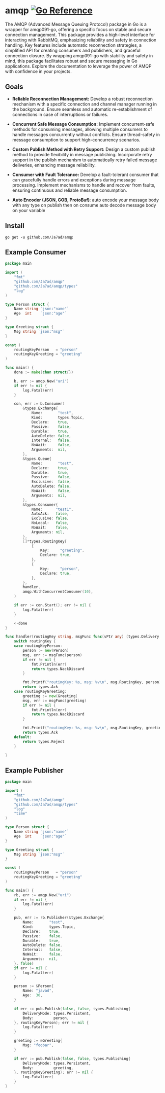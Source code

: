 # amqp [![Go Reference](https://pkg.go.dev/badge/github.com/Ja7ad/amqp.svg)](https://pkg.go.dev/github.com/Ja7ad/amqp)
The AMQP (Advanced Message Queuing Protocol) package in Go is a wrapper for amqp091-go, offering a specific focus on stable and secure connection management. This package provides a high-level interface for interacting with RabbitMQ, emphasizing reliability and safety in connection handling. Key features include automatic reconnection strategies, a simplified API for creating consumers and publishers, and graceful connection closure. By wrapping amqp091-go with stability and safety in mind, this package facilitates robust and secure messaging in Go applications. Explore the documentation to leverage the power of AMQP with confidence in your projects.

## Goals
- **Reliable Reconnection Management:** Develop a robust reconnection mechanism with a specific connection and channel manager running in the background.
Ensure seamless and automatic re-establishment of connections in case of interruptions or failures.

- **Concurrent Safe Message Consumption:** Implement concurrent-safe methods for consuming messages, allowing multiple consumers to handle messages concurrently without conflicts.
Ensure thread-safety in message consumption to support high-concurrency scenarios.

- **Custom Publish Method with Retry Support:** Design a custom publish method to provide flexibility in message publishing.
Incorporate retry support in the publish mechanism to automatically retry failed message deliveries, enhancing message reliability.

- **Consumer with Fault Tolerance:** Develop a fault-tolerant consumer that can gracefully handle errors and exceptions during message processing.
Implement mechanisms to handle and recover from faults, ensuring continuous and reliable message consumption.

- **Auto Encoder (JSON, GOB, ProtoBuf)**: auto encode your message body with any type on publish then on consume auto decode message body on your variable

## Install

```shell
go get -u github.com/Ja7ad/amqp
```

## Example Consumer

```go
package main

import (
	"fmt"
	"github.com/Ja7ad/amqp"
	"github.com/Ja7ad/amqp/types"
	"log"
)

type Person struct {
	Name string `json:"name"`
	Age  int    `json:"age"`
}

type Greeting struct {
	Msg string `json:"msg"`
}

const (
	routingKeyPerson   = "person"
	routingKeyGreeting = "greeting"
)

func main() {
	done := make(chan struct{})

	b, err := amqp.New("uri")
	if err != nil {
		log.Fatal(err)
	}

	con, err := b.Consumer(
		&types.Exchange{
			Name:       "test",
			Kind:       types.Topic,
			Declare:    true,
			Passive:    false,
			Durable:    true,
			AutoDelete: false,
			Internal:   false,
			NoWait:     false,
			Arguments:  nil,
		},
		&types.Queue{
			Name:       "test",
			Declare:    true,
			Durable:    true,
			Passive:    false,
			Exclusive:  false,
			AutoDelete: false,
			NoWait:     false,
			Arguments:  nil,
		},
		&types.Consumer{
			Name:      "test1",
			AutoAck:   false,
			Exclusive: false,
			NoLocal:   false,
			NoWait:    false,
			Arguments: nil,
		},
		[]*types.RoutingKey{
			{
				Key:     "greeting",
				Declare: true,
			},
			{
				Key:     "person",
				Declare: true,
			},
		},
		handler,
		amqp.WithConcurrentConsumer(10),
	)

	if err := con.Start(); err != nil {
		log.Fatal(err)
	}

	<-done
}

func handler(routingKey string, msgFunc func(vPtr any) (types.Delivery, error)) types.Action {
	switch routingKey {
	case routingKeyPerson:
		person := new(Person)
		msg, err := msgFunc(person)
		if err != nil {
			fmt.Println(err)
			return types.NackDiscard
		}

		fmt.Printf("routingKey: %s, msg: %v\n", msg.RoutingKey, person)
		return types.Ack
	case routingKeyGreeting:
		greeting := new(Greeting)
		msg, err := msgFunc(greeting)
		if err != nil {
			fmt.Println(err)
			return types.NackDiscard
		}

		fmt.Printf("routingKey: %s, msg: %v\n", msg.RoutingKey, greeting)
		return types.Ack
	default:
		return types.Reject
	}

}
```

## Example Publisher

```go
package main

import (
	"fmt"
	"github.com/Ja7ad/amqp"
	"github.com/Ja7ad/amqp/types"
	"log"
	"time"
)

type Person struct {
	Name string `json:"name"`
	Age  int    `json:"age"`
}

type Greeting struct {
	Msg string `json:"msg"`
}

const (
	routingKeyPerson   = "person"
	routingKeyGreeting = "greeting"
)

func main() {
	rb, err := amqp.New("uri")
	if err != nil {
		log.Fatal(err)
	}

	pub, err := rb.Publisher(&types.Exchange{
		Name:       "test",
		Kind:       types.Topic,
		Declare:    true,
		Passive:    false,
		Durable:    true,
		AutoDelete: false,
		Internal:   false,
		NoWait:     false,
		Arguments:  nil,
	}, false)
	if err != nil {
		log.Fatal(err)
	}

	person := &Person{
		Name: "javad",
		Age:  30,
	}

	if err := pub.Publish(false, false, types.Publishing{
		DeliveryMode: types.Persistent,
		Body:         person,
	}, routingKeyPerson); err != nil {
		log.Fatal(err)
	}

	greeting := &Greeting{
		Msg: "foobar",
	}

	if err := pub.Publish(false, false, types.Publishing{
		DeliveryMode: types.Persistent,
		Body:         greeting,
	}, routingKeyGreeting); err != nil {
		log.Fatal(err)
	}
}
```